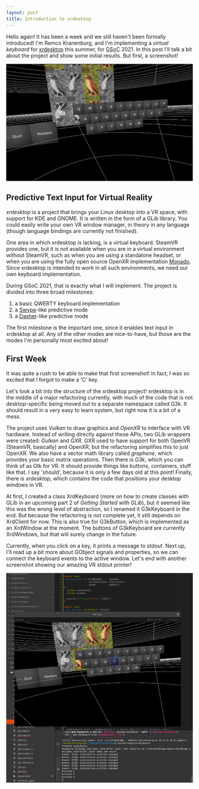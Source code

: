 ```yaml
---
layout: post
title: Introduction to xrdesktop
---
```

Hello again! It has been a week and we still haven't been formally introduced!
I'm Remco Kranenburg, and I'm implementing a *virtual keyboard* for
[xrdesktop](https://gitlab.freedesktop.org/xrdesktop/xrdesktop) this summer, for
<abbr title="Google Summer of Code">GSoC</abbr> 2021. In this post I'll talk a
bit about the project and show some initial results. But first, a screenshot!

![Keyboard drawing](/assets/2021/06-14-keyboard-drawing.png)

## Predictive Text Input for Virtual Reality

*xrdesktop* is a project that brings your Linux desktop into a VR space, with
support for KDE and GNOME. It is written in the form of a GLib library. You
could easily write your own VR window manager, in theory in any language (though
language bindings are currently not finished).

One area in which xrdesktop is lacking, is a virtual keyboard. SteamVR provides
one, but it is not available when you are in a virtual environment without
SteamVR, such as when you are using a standalone headset, or when you are using
the fully open source OpenXR implementation
[Monado](https://monado.freedesktop.org/). Since xrdesktop is intended to work
in all such environments, we need our own keyboard implementation. 

During GSoC 2021, that is exactly what I will implement. The project is divided
into three broad milestones:

  1. a basic QWERTY keyboard implementation
  1. a [Swype](https://en.wikipedia.org/wiki/Swype)-like predictive mode
  1. a [Dasher](https://en.wikipedia.org/wiki/Dasher_(software))-like predictive
     mode

The first milestone is the important one, since it enables text input in
xrdesktop at all. Any of the other modes are nice-to-have, but those are the
modes I'm personally most excited about!

## First Week

It was quite a rush to be able to make that first screenshot! In fact, I was so
excited that I forgot to make a 'C' key.

Let's look a bit into the structure of the xrdesktop project! xrdesktop is in
the middle of a major refactoring currently, with much of the code that is not
desktop-specific being moved out to a separate namespace called G3k. It should
result in a very easy to learn system, but right now it is a bit of a mess.

The project uses *Vulkan* to draw graphics and *OpenXR* to interface with VR
hardware. Instead of writing directly against these APIs, two GLib wrappers were
created: *Gulkan* and *GXR.* GXR used to have support for both OpenVR (SteamVR,
basically) and OpenXR, but the refactoring simplifies this to just OpenXR. We
also have a vector math library called *graphene*, which provides your basic
matrix operations. Then there is *G3k*, which you can think of as Gtk for VR. It
should provide things like buttons, containers, stuff like that. I say 'should',
because it is only a few days old at this point! Finally, there is *xrdesktop*,
which contains the code that positions your desktop windows in VR.

At first, I created a class XrdKeyboard (more on how to create classes with GLib
in an upcoming part 2 of *Getting Started with GLib*), but it seemed like this
was the wrong level of abstraction, so I renamed it G3kKeyboard in the end. But
because the refactoring is not complete yet, it still depends on XrdClient for
now. This is also true for G3kButton, which is implemented as an XrdWindow at
the moment. The buttons of G3kKeyboard are currently XrdWindows, but that will
surely change in the future.

Currently, when you click on a key, it prints a message to *stdout*. Next up,
I'll read up a bit more about GObject signals and properties, so we can connect
the keyboard events to the active window. Let's end with another screenshot
showing our amazing VR stdout printer!

![Keyboard with callback](/assets/2021/06-14-keyboard-with-callbacks.png)
